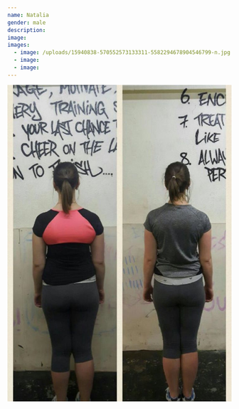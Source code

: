 ```yaml
---
name: Natalia
gender: male
description:
image:
images:
  - image: /uploads/15940838-570552573133311-5582294678904546799-n.jpg
  - image:
  - image:
---
```



![](/uploads/versions/17991656-612307608957807-3145389655468242069-o-1---x----720-1019x---.jpg)
